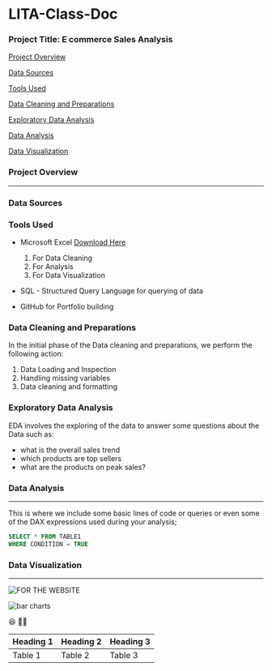 # LITA-Class-Doc

### Project Title: E commerce Sales Analysis

[Project Overview](#project-overview)

[Data Sources](#data-sources)

[Tools Used](#tools-used)

[Data Cleaning and Preparations](#data-cleaning-and-preparations)

[Exploratory Data Analysis](#exploratory-data-analysis)

[Data Analysis](#data-analysis)

[Data Visualization](#data-visualization)

### Project Overview
---
### Data Sources
### Tools Used
- Microsoft Excel [Download Here](https://www.microsoft.com)
    1. For Data Cleaning
    2. For Analysis
    3. For Data Visualization
  
- SQL - Structured Query Language for querying of data
- GitHub for Portfolio building

### Data Cleaning and Preparations
In the initial phase of the Data cleaning and preparations, we perform the following action:
1. Data Loading and Inspection
2. Handling missing variables
3. Data cleaning and formatting

### Exploratory Data Analysis
EDA involves the exploring of the data to answer some questions about the Data such as:
- what is the overall sales trend
- which products are top sellers
- what are the products on peak sales?

### Data Analysis
---
This is where we include some basic lines of code or queries or even some of the DAX expressions used during your analysis;

```SQL
SELECT * FROM TABLE1
WHERE CONDITION = TRUE
```
### Data Visualization
---
![FOR THE WEBSITE](https://github.com/user-attachments/assets/f8455438-e991-4dda-859f-b3a9648f05b4)


![bar charts](https://github.com/user-attachments/assets/a2de7a78-b183-4b12-b615-367340c0d05c) 

😆
👯‍♀️

|Heading 1|Heading 2| Heading 3|
|---------|---------|----------|
|Table 1|Table 2| Table 3|
